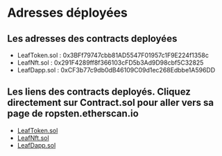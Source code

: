 # Adresses déployées

## Les adresses des contracts deployées
- LeafToken.sol : 0x3BFf79747cbb81AD5547F01957c1F9E224f1358c
- LeafNft.sol   : 0x291F4289ff8f366103cFD5b3Ad9D98cbf5C32825
- LeafDapp.sol  : 0xCF3b77c9db0dB46109C09d1ec268Edbbe1A596DD

## Les liens des contracts deployés. Cliquez directement sur Contract.sol pour aller vers sa page de ropsten.etherscan.io
- [LeafToken.sol](https://ropsten.etherscan.io/token/0x3BFf79747cbb81AD5547F01957c1F9E224f1358c)
- [LeafNft.sol](https://ropsten.etherscan.io/token/0x291F4289ff8f366103cFD5b3Ad9D98cbf5C32825)
- [LeafDapp.sol](https://ropsten.etherscan.io/address/0xCF3b77c9db0dB46109C09d1ec268Edbbe1A596DD)
